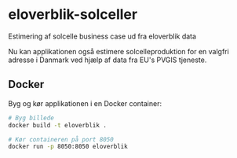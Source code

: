 # eloverblik-solceller
Estimering af solcelle business case ud fra eloverblik data

Nu kan applikationen også estimere solcelleproduktion for en valgfri adresse i Danmark ved hjælp af data fra EU's PVGIS tjeneste.

## Docker

Byg og kør applikationen i en Docker container:

```bash
# Byg billede
docker build -t eloverblik .

# Kør containeren på port 8050
docker run -p 8050:8050 eloverblik
```
